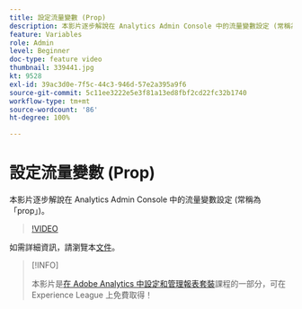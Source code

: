 ```yaml
---
title: 設定流量變數 (Prop)
description: 本影片逐步解說在 Analytics Admin Console 中的流量變數設定 (常稱為「prop」)。
feature: Variables
role: Admin
level: Beginner
doc-type: feature video
thumbnail: 339441.jpg
kt: 9528
exl-id: 39ac3d0e-7f5c-44c3-946d-57e2a395a9f6
source-git-commit: 5c11ee3222e5e3f81a13ed8fbf2cd22fc32b1740
workflow-type: tm+mt
source-wordcount: '86'
ht-degree: 100%

---
```


# 設定流量變數 (Prop)

本影片逐步解說在 Analytics Admin Console 中的流量變數設定 (常稱為「prop」)。

>[!VIDEO](https://video.tv.adobe.com/v/339441/?quality=12&learn=on)

如需詳細資訊，請瀏覽本[文件](https://experienceleague.adobe.com/docs/analytics/admin/admin-tools/traffic-variables/traffic-var.html?lang=zh-Hant)。

>[!INFO]
>
> 本影片是[在 Adobe Analytics 中設定和管理報表套裝](https://experienceleague.adobe.com/?recommended=Analytics-A-1-2021.1.administration)課程的一部分，可在 Experience League 上免費取得！